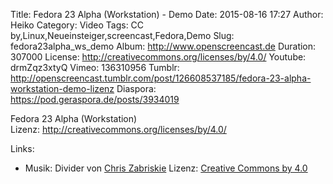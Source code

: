 Title: Fedora 23 Alpha (Workstation) - Demo
Date: 2015-08-16 17:27
Author: Heiko
Category: Video
Tags: CC by,Linux,Neueinsteiger,screencast,Fedora,Demo
Slug: fedora23alpha_ws_demo
Album: http://www.openscreencast.de
Duration: 307000
License: http://creativecommons.org/licenses/by/4.0/
Youtube: drmZqz3xtyQ
Vimeo: 136310956
Tumblr: http://openscreencast.tumblr.com/post/126608537185/fedora-23-alpha-workstation-demo-lizenz
Diaspora: https://pod.geraspora.de/posts/3934019

Fedora 23 Alpha (Workstation)  
Lizenz: <http://creativecommons.org/licenses/by/4.0/>

Links:

  * Musik: Divider von [Chris Zabriskie](http://chriszabriskie.com/ "Link zu chriszabriskie.com" ) Lizenz: [Creative Commons by 4.0](http://creativecommons.org/licenses/by/4.0/ "Link zu creativecommons.org" )

